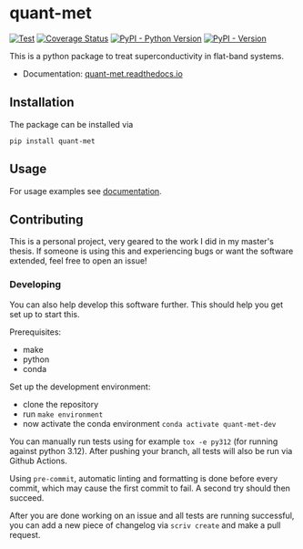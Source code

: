# quant-met

[![Test](https://github.com/Ruberhauptmann/quant-met/actions/workflows/test.yml/badge.svg)](https://github.com/Ruberhauptmann/quant-met/actions/workflows/test.yml)
[![Coverage Status](https://coveralls.io/repos/github/Ruberhauptmann/quant-met/badge.svg?branch=main)](https://coveralls.io/github/Ruberhauptmann/quant-met?branch=main)
[![PyPI - Python Version](https://img.shields.io/pypi/pyversions/quant-met)](https://pypi.org/project/quant-met/)
[![PyPI - Version](https://img.shields.io/pypi/v/quant-met)](https://pypi.org/project/quant-met/)

This is a python package to treat superconductivity in flat-band systems.

* Documentation: [quant-met.readthedocs.io](https://quant-met.readthedocs.io/en/latest/)

## Installation

The package can be installed via
```shell
pip install quant-met
```

## Usage

For usage examples see [documentation](https://quant-met.readthedocs.io/en/latest/examples.html).

## Contributing

This is a personal project, very geared to the work I did in my master's thesis.
If someone is using this and experiencing bugs or want the software extended, feel free to open an issue!

### Developing

You can also help develop this software further.
This should help you get set up to start this.

Prerequisites:
* make
* python
* conda

Set up the development environment:
* clone the repository
* run `make environment`
* now activate the conda environment `conda activate quant-met-dev`

You can manually run tests using for example `tox -e py312` (for running against python 3.12).
After pushing your branch, all tests will also be run via Github Actions.

Using `pre-commit`, automatic linting and formatting is done before every commit, which may cause the first commit to fail.
A second try should then succeed.

After you are done working on an issue and all tests are running successful, you can add a new piece of changelog via `scriv create` and make a pull request.
